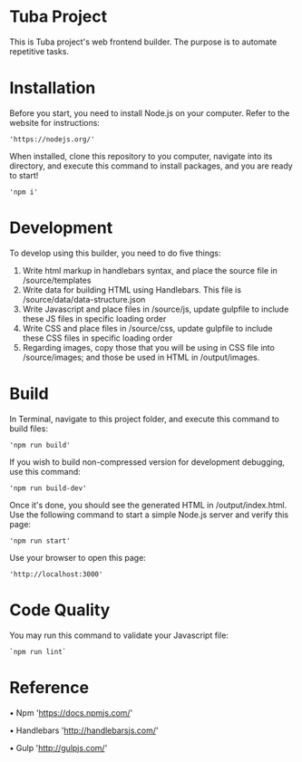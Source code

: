 Tuba Project
=================
This is Tuba project's web frontend builder. The purpose is to automate repetitive tasks.


Installation
=================
Before you start, you need to install Node.js on your computer. Refer to the website for instructions:

    'https://nodejs.org/'

When installed, clone this repository to you computer, navigate into its directory, and execute this command to install packages, and you are ready to start!

    'npm i'


Development
=================
To develop using this builder, you need to do five things:

1. Write html markup in handlebars syntax, and place the source file in /source/templates
2. Write data for building HTML using Handlebars. This file is /source/data/data-structure.json
3. Write Javascript and place files in /source/js, update gulpfile to include these JS files in specific loading order
4. Write CSS and place files in /source/css, update gulpfile to include these CSS files in specific loading order
5. Regarding images, copy those that you will be using in CSS file into /source/images; and those be used in HTML in /output/images.

Build
=================
In Terminal, navigate to this project folder, and execute this command to build files: 

    'npm run build'

If you wish to build non-compressed version for development debugging, use this command:

    'npm run build-dev'

Once it's done, you should see the generated HTML in /output/index.html. Use the following command to start a simple Node.js server and verify this page:

    'npm run start'

Use your browser to open this page:

    'http://localhost:3000'


Code Quality
=================
You may run this command to validate your Javascript file:

    `npm run lint`

Reference
=================
• Npm
  'https://docs.npmjs.com/'

• Handlebars
  'http://handlebarsjs.com/'

• Gulp
  'http://gulpjs.com/'
